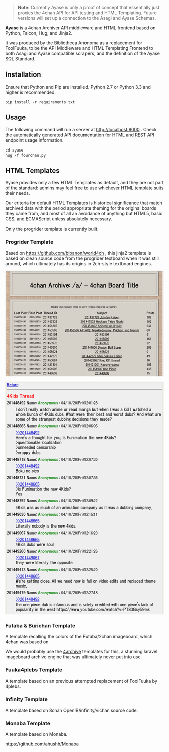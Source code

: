 > **Note:** Currently Ayase is only a proof of concept that essentially just proxies the 4chan API for API testing and HTML Templating. Future versions will set up a connection to the Asagi and Ayase Schemas.

**Ayase** is a 4chan Archiver API middleware and HTML frontend based on Python, Falcon, Hug, and Jinja2.

It was produced by the Bibliotheca Anonoma as a replacement for FoolFuuka, to be the API Middleware and HTML Templating Frontend to both Asagi and Ayase compatible scrapers, and the definition of the Ayase SQL Standard.

## Installation

Ensure that Python and Pip are installed. Python 2.7 or Python 3.3 and higher is recommended.

```
pip install -r requirements.txt
```

## Usage

The following command will run a server at <http://localhost:8000> . Check the automatically generated API documentation for HTML and REST API endpoint usage information.

```
cd ayase
hug -f fourchan.py
```

## HTML Templates

Ayase provides only a few HTML Templates as default, and they are not part of the standard: admins may feel free to use whichever HTML template suits their needs.

Our criteria for default HTML Templates is historical significance that match archived data with the period appropriate theming for the original boards they came from, and most of all an avoidance of anything but HTML5, basic CSS, and ECMAScript unless absolutely necessary.

Only the progrider template is currently built.

### Progrider Template

Based on https://github.com/bibanon/world4ch , this jinja2 template is based on clean source code from the progrider textboard when it was still around, which ultimately has its origins in 2ch-style textboard engines.

![Board Catalog](ayase-world4ch-catalog.png)

![Single Thread](ayase-world4ch-thread.png)

### Futaba & Burichan Template

A template recalling the colors of the Futaba/2chan imageboard, which 4chan was based on. 

We would probably use the [4archive](https://github.com/4archive/4archive) templates for this, a stunning laravel imageboard archive engine that was ultimately never put into use.

### Fuuka4plebs Template 

A template based on an previous attempted replacement of FoolFuuka by 4plebs.

### Infinity Template

A template based on 8chan OpenIB/infinity/vichan source code.

### Monaba Template

A template based on Monaba.

https://github.com/ahushh/Monaba
